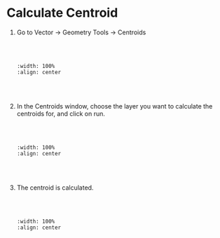 # Calculate Centroid

1. Go to Vector -> Geometry Tools -> Centroids

    <br/><br/>
    ```{image} ../../_static/0322task23/img1.png
    :width: 100%
    :align: center
    ```
    <br/><br/>

2. In the Centroids window, choose the layer you want to calculate the centroids for, and click on run.

    <br/><br/>
    ```{image} ../../_static/0322task23/img2.png
    :width: 100%
    :align: center
    ```
    <br/><br/>

3. The centroid is calculated.

    <br/><br/>
    ```{image} ../../_static/0322task23/img3.png
    :width: 100%
    :align: center
    ```
    <br/><br/>
